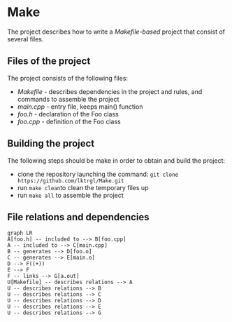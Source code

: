 # Make

The project describes how to write a *Makefile-based* project that consist of several files.


## Files of the project

The project consists of the following files:
 - *Makefile* - describes dependencies in the project and rules, and
   commands to assemble the project
 - *main.cpp* - entry file, keeps main() function
 - *foo.h* - declaration of the Foo class
 - *foo.cpp* - definition of the Foo class

## Building the project

The following steps should be make in order to obtain and build the project:
 - clone the repository launching the command: `git clone https://github.com/lktrgl/Make.git`
 - run `make clean`to clean the temporary files up
 - run `make all` to assemble the project

## File relations and dependencies

```mermaid
graph LR
A[foo.h] -- included to --> B[foo.cpp]
A -- included to --> C[main.cpp]
B -- generates --> D[foo.o]
C -- generates --> E[main.o]
D --> F((+))
E --> F
F -- links --> G[a.out]
U[Makefile] -- describes relations --> A
U -- describes relations --> B
U -- describes relations --> C
U -- describes relations --> D
U -- describes relations --> E
U -- describes relations --> G

```
